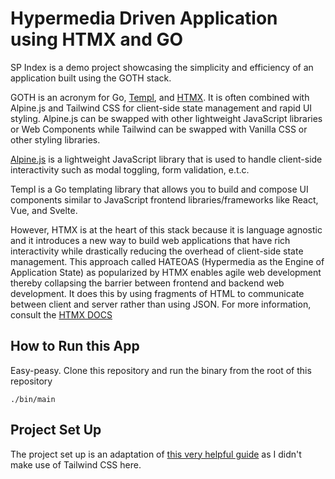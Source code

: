 # Hypermedia Driven Application using HTMX and GO

SP Index is a demo project showcasing the simplicity and efficiency of an application built using the GOTH stack.

GOTH is an acronym for Go, [Templ](https://templ.guide/), and [HTMX](https://htmx.org/). It is often combined with Alpine.js and Tailwind CSS
for client-side state management and rapid UI styling. Alpine.js can be swapped with other lightweight JavaScript
libraries or Web Components while Tailwind can be swapped with Vanilla CSS or other styling libraries.

[Alpine.js](https://alpinejs.dev/) is a lightweight JavaScript library that is used to handle client-side interactivity such as 
modal toggling, form validation, e.t.c.

Templ is a Go templating library that allows you to build and compose UI components similar to JavaScript frontend
libraries/frameworks like React, Vue, and Svelte.

However, HTMX is at the heart of this stack because it is language agnostic and it introduces a new way to build web
applications that have rich interactivity while drastically reducing the overhead of client-side state management.
This approach called HATEOAS (Hypermedia as the Engine of Application State) as popularized by HTMX enables agile
web development thereby collapsing the barrier between frontend and backend web development. It does this by using
fragments of HTML to communicate between client and server rather than using JSON. For more information, consult the
[HTMX DOCS](https://htmx.org/docs)

## How to Run this App

Easy-peasy. Clone this repository and run the binary from the root of this repository

```shell
./bin/main
```

## Project Set Up

The project set up is an adaptation of [this very helpful guide](https://medium.com/ostinato-rigore/go-htmx-templ-tailwind-complete-project-setup-hot-reloading-2ca1ba6c28be) as I didn't make use of Tailwind CSS here.

